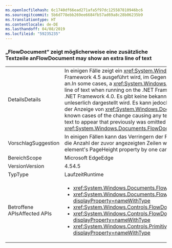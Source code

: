 ```yaml
---
ms.openlocfilehash: 6c1740df66ead271afa5f97dc125587810946bc6
ms.sourcegitcommit: 5b6d778ebb269ee6684fb57ad69a8c28b06235b9
ms.translationtype: HT
ms.contentlocale: de-DE
ms.lasthandoff: 04/08/2019
ms.locfileid: "59235235"
---
```

### <a name="flowdocument-may-show-an-extra-line-of-text"></a><span data-ttu-id="8cc1d-101">„FlowDocument“ zeigt möglicherweise eine zusätzliche Textzeile an</span><span class="sxs-lookup"><span data-stu-id="8cc1d-101">FlowDocument may show an extra line of text</span></span>

|   |   |
|---|---|
|<span data-ttu-id="8cc1d-102">Details</span><span class="sxs-lookup"><span data-stu-id="8cc1d-102">Details</span></span>|<span data-ttu-id="8cc1d-103">In einigen Fälle zeigt ein <xref:System.Windows.Documents.FlowDocument>-Element, das unter .NET Framework 4.5 ausgeführt wird, im Gegensatz zu .NET Framework 4.0 eine zusätzliche Textzeile an.</span><span class="sxs-lookup"><span data-stu-id="8cc1d-103">In some cases, a <xref:System.Windows.Documents.FlowDocument> element will display an extra line of text when running on the .NET Framework 4.5 compared to how it displayed when run on the .NET Framework 4.0.</span></span> <span data-ttu-id="8cc1d-104">Es gibt keine bekannten Fälle, dass durch die Änderung ein Text schlecht oder unleserlich dargestellt wird. Es kann jedoch vorkommen, dass Text angezeigt wird, der zuvor aus der Anzeige von <xref:System.Windows.Documents.FlowDocument> entfernt wurde.</span><span class="sxs-lookup"><span data-stu-id="8cc1d-104">There are no known cases of the change causing any text to be displayed poorly or illegibly, but it could cause text to appear that previously was omitted from a <xref:System.Windows.Documents.FlowDocument>'s view.</span></span>|
|<span data-ttu-id="8cc1d-105">Vorschlag</span><span class="sxs-lookup"><span data-stu-id="8cc1d-105">Suggestion</span></span>|<span data-ttu-id="8cc1d-106">In einigen Fällen kann das Verringern der PageHeight-Eigenschaft des Anzeigeelements um 1 (eins) die Anzahl der zuvor angezeigten Zeilen wiederherstellen.</span><span class="sxs-lookup"><span data-stu-id="8cc1d-106">In some cases, decreasing the display element's PageHeight property by one can restore the previous number of displayed lines.</span></span>|
|<span data-ttu-id="8cc1d-107">Bereich</span><span class="sxs-lookup"><span data-stu-id="8cc1d-107">Scope</span></span>|<span data-ttu-id="8cc1d-108">Microsoft Edge</span><span class="sxs-lookup"><span data-stu-id="8cc1d-108">Edge</span></span>|
|<span data-ttu-id="8cc1d-109">Version</span><span class="sxs-lookup"><span data-stu-id="8cc1d-109">Version</span></span>|<span data-ttu-id="8cc1d-110">4.5</span><span class="sxs-lookup"><span data-stu-id="8cc1d-110">4.5</span></span>|
|<span data-ttu-id="8cc1d-111">Typ</span><span class="sxs-lookup"><span data-stu-id="8cc1d-111">Type</span></span>|<span data-ttu-id="8cc1d-112">Laufzeit</span><span class="sxs-lookup"><span data-stu-id="8cc1d-112">Runtime</span></span>|
|<span data-ttu-id="8cc1d-113">Betroffene APIs</span><span class="sxs-lookup"><span data-stu-id="8cc1d-113">Affected APIs</span></span>|<ul><li><xref:System.Windows.Documents.FlowDocument.%23ctor?displayProperty=nameWithType></li><li><xref:System.Windows.Documents.FlowDocument.%23ctor(System.Windows.Documents.Block)?displayProperty=nameWithType></li><li><xref:System.Windows.Controls.FlowDocumentReader.%23ctor?displayProperty=nameWithType></li><li><xref:System.Windows.Controls.FlowDocumentPageViewer.%23ctor?displayProperty=nameWithType></li><li><xref:System.Windows.Controls.Primitives.DocumentPageView.%23ctor?displayProperty=nameWithType></li></ul>|
